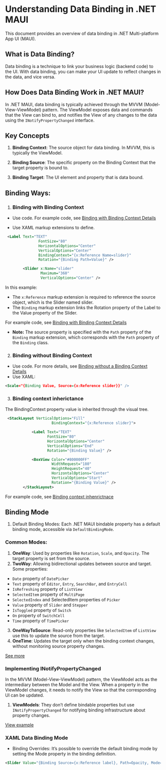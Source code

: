 # Understanding Data Binding in .NET MAUI

This document provides an overview of data binding in .NET Multi-platform App UI (MAUI).

## What is Data Binding?

Data binding is a technique to link your business logic (backend code) to the UI. With data binding, you can make your UI update to reflect changes in the data, and vice versa.

## How Does Data Binding Work in .NET MAUI?

In .NET MAUI, data binding is typically achieved through the MVVM (Model-View-ViewModel) pattern. The ViewModel exposes data and commands that the View can bind to, and notifies the View of any changes to the data using the `INotifyPropertyChanged` interface.

## Key Concepts

1. **Binding Context**: The source object for data binding. In MVVM, this is typically the ViewModel.

2. **Binding Source**: The specific property on the Binding Context that the target property is bound to.

3. **Binding Target**: The UI element and property that is data bound.


## Binding Ways:
1. ### Binding with Binding Context
- Use code. For example code, see [Binding with Binding Context Details](../Code/DataBinding/DataBinding/Pages/BasicBindingPage.xaml.cs)

- Use XAML markup extensions to define. 
```xml
 <Label Text="TEXT"
               FontSize="80"
               HorizontalOptions="Center"
               VerticalOptions="Center"
               BindingContext="{x:Reference Name=slider}"
               Rotation="{Binding Path=Value}" />

        <Slider x:Name="slider"
                Maximum="360"
                VerticalOptions="Center" />
```
In this example:
- The `x:Reference` markup extension is required to reference the source object, which is the Slider named slider.
- The `Binding` markup extension links the Rotation property of the Label to the Value property of the Slider.

For example code, see [Binding with Binding Context Details](../Code/DataBinding/DataBinding/Pages/ContextBindingPage.xaml)

- **Note:** The source property is specified with the `Path` property of the `Binding` markup extension, which corresponds with the `Path` property of the `Binding` class.

2. ### Binding without Binding Context
- Use code. For more details, see [Binding without a Binding Context Details](../Code/DataBinding/DataBinding/Pages/WithoutBindingContextPage.xaml.cs)
- Use XAML:
```xml
<Scale="{Binding Value, Source={x:Reference slider}}" />
```

3. ### Binding context inherictance
The BindingContext property value is inherited through the visual tree.
```xml
 <StackLayout VerticalOptions="Fill"
                     BindingContext="{x:Reference slider}">

            <Label Text="TEXT"
                   FontSize="80"
                   HorizontalOptions="Center"
                   VerticalOptions="End"
                   Rotation="{Binding Value}" />

            <BoxView Color="#800000FF"
                     WidthRequest="180"
                     HeightRequest="40"
                     HorizontalOptions="Center"
                     VerticalOptions="Start"
                     Rotation="{Binding Value}" />
        </StackLayout>
```
For example code, see [Binding context inhenrictnace](../Code/DataBinding/DataBinding/Pages/BindingContextInherictance.xaml)

## Binding Mode
1. Default Binding Modes: Each .NET MAUI bindable property has a default binding mode, accessible via `DefaultBindingMode`.

### Common Modes:
1. **OneWay**: Used by properties like `Rotation`, `Scale`, and `Opacity`. The target property is set from the source.
2. **TwoWay**: Allowing bidirectional updates between source and target.
Some properties: 
- `Date` property of `DatePicker`
- `Text` property of `Editor`, `Entry`, `SearchBar`, and `EntryCell`
- `IsRefreshing` property of `ListView`
- `SelectedItem` property of `MultiPage`
- `SelectedIndex` and SelectedItem properties of `Picker`
- `Value` property of `Slider` and `Stepper`
- `IsToggled` property of `Switch`
- `On` property of `SwitchCell`
- `Time` property of `TimePicker`
3. **OneWayToSource**: Read-only properties like `SelectedItem` of `ListView` use this to update the source from the target.
4. **OneTime**: Updates the target only when the binding context changes, without monitoring source property changes.

[See more](https://learn.microsoft.com/en-us/dotnet/maui/fundamentals/data-binding/binding-mode?view=net-maui-8.0)

### Implementing INotifyPropertyChanged

In the MVVM (Model-View-ViewModel) pattern, the ViewModel acts as the intermediary between the Model and the View. When a property in the ViewModel changes, it needs to notify the View so that the corresponding UI can be updated.


1. **ViewModels**: They don’t define bindable properties but use `INotifyPropertyChanged` for notifying binding infrastructure about property changes.

[View example](../Code/DataBinding/DataBinding/Pages/ViewModelNofityPage.xaml)

### XAML Data Binding Mode
- Binding Overrides: It’s possible to override the default binding mode by setting the Mode property in the binding definition.

```xml
<Slider Value="{Binding Source={x:Reference label}, Path=Opacity, Mode=TwoWay}" />
```